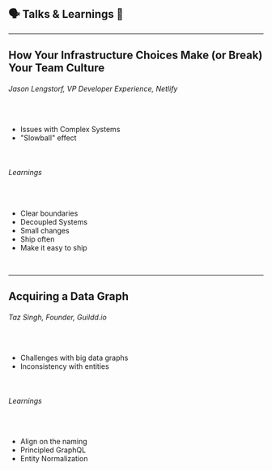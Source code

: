 <!-- section-title: Talks & Learnings -->

##  🗣 Talks & Learnings 🧠 

---

## How Your Infrastructure Choices Make (or Break) Your Team Culture

###### _Jason Lengstorf, VP Developer Experience, Netlify_

<div>
    <br />
    <ul> 
        <li>
            <h7> Issues with Complex Systems </h7>
        </li>
        <li>
            <h7> "Slowball" effect </h7>
        </li>
    </ul>
    <br />
    <h6> Learnings </h6>
    <br />
    <ul> 
        <li>
            <h7> Clear boundaries </h7>
        </li>
        <li>
            <h7> Decoupled Systems </h7>
        </li>
        <li>
            <h7> Small changes </h7>
        </li>
        <li>
            <h7> Ship often </h7>
        </li>
        <li>
            <h7> Make it easy to ship </h7>
        </li>
    </ul>
    <br />
</div>

---

## Acquiring a Data Graph

###### _Taz Singh, Founder, Guildd.io_

<div> 
    <br />
    <ul> 
        <li>
            <h7> Challenges with big data graphs </h7>
        </li>
        <li>
            <h7> Inconsistency with entities </h7>
        </li>
    </ul>
    <br />
    <h6> Learnings </h6>
    <br />
    <ul> 
        <li>
            <h7> Align on the naming </h7>
        </li>
        <li>
            <h7> Principled GraphQL </h7>
        </li>
        <li>
            <h7> Entity Normalization </h7>
        </li>
    </ul>
    <br />
</div>
<br />